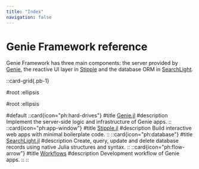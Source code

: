 ```yaml
---
title: "Index"
navigation: false
---
```


# Genie Framework reference

Genie Framework has three main components: the server provided by [Genie](https://github.com/genieframework/genie.jl), the reactive UI layer in [Stipple](https://github.com/genieframework/stipple.jl) and the database ORM in [SearchLight](https://github.com/genieframework/searchlight.jl).


::card-grid{.pb-1}

#root
:ellipsis

#root
:ellipsis

#default
  ::card{icon="ph:hard-drives"}
  #title
  [Genie.jl](/docs/reference/server/introduction)
  #description
Implement the server-side logic and infrastructure of Genie apps.
  ::
  ::card{icon="ph:app-window"}
  #title
  [Stipple.jl](/docs/reference/reactive-ui/)
  #description
Build interactive web apps with minimal boilerplate code.
  ::
  ::card{icon="ph:database"}
  #title
  [SearchLight.jl](/docs/reference/database/)
  #description
Create, query, update and delete database records using native Julia structures and syntax.
  ::
  ::card{icon="ph:flow-arrow"}
  #title
  [Workflows](/docs/reference/workflow/importing-code)
  #description
Development workflow of Genie apps.
  ::
::
